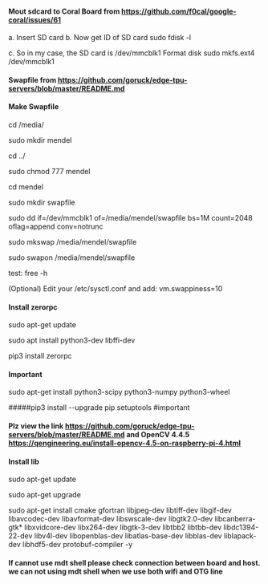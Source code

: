 #### Mout sdcard to Coral Board from https://github.com/f0cal/google-coral/issues/61
a. Insert SD card
b. Now get ID of SD card
sudo fdisk -l

c. So in my case, the SD card is /dev/mmcblk1
Format disk
sudo mkfs.ext4 /dev/mmcblk1

#### Swapfile from https://github.com/goruck/edge-tpu-servers/blob/master/README.md 
#### Make Swapfile
cd /media/

sudo mkdir mendel

cd ../ 

sudo chmod 777 mendel

cd mendel

sudo mkdir swapfile

sudo dd if=/dev/mmcblk1 of=/media/mendel/swapfile bs=1M count=2048 oflag=append conv=notrunc

sudo mkswap /media/mendel/swapfile

sudo swapon /media/mendel/swapfile

test: free -h

(Optional) Edit your /etc/sysctl.conf and add:
vm.swappiness=10

#### Install zerorpc
sudo apt-get update

sudo apt install python3-dev libffi-dev

pip3 install zerorpc
#### Important
sudo apt-get install python3-scipy python3-numpy python3-wheel

#####pip3 install --upgrade pip setuptools #important
#### Plz view the link https://github.com/goruck/edge-tpu-servers/blob/master/README.md and OpenCV 4.4.5 https://qengineering.eu/install-opencv-4.5-on-raspberry-pi-4.html
#### Install lib
sudo apt-get update

sudo apt-get upgrade

sudo apt-get install cmake gfortran libjpeg-dev libtiff-dev libgif-dev libavcodec-dev libavformat-dev libswscale-dev libgtk2.0-dev libcanberra-gtk* libxvidcore-dev libx264-dev libgtk-3-dev libtbb2 libtbb-dev libdc1394-22-dev libv4l-dev libopenblas-dev libatlas-base-dev libblas-dev liblapack-dev libhdf5-dev protobuf-compiler -y

#### If cannot use mdt shell please check connection between board and host. we can not using mdt shell when we use both wifi and OTG line

